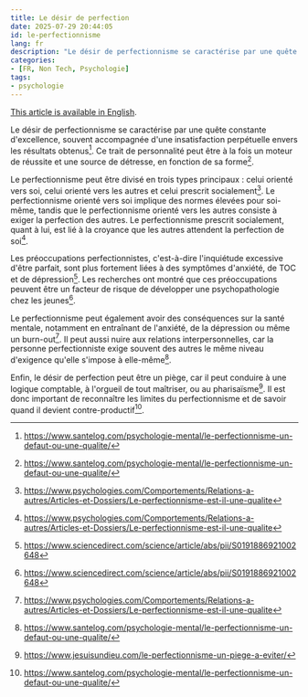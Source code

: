 ```yaml
---
title: Le désir de perfection
date: 2025-07-29 20:44:05
id: le-perfectionnisme
lang: fr
description: "Le désir de perfectionnisme se caractérise par une quête constante d'excellence, souvent accompagnée d'une insatisfaction perpétuelle envers les résultats obtenus."
categories:
- [FR, Non Tech, Psychologie]
tags:
- psychologie
---
```


[This article is available in English](/en/the-perfectionism/).

Le désir de perfectionnisme se caractérise par une quête constante d'excellence, souvent accompagnée
d'une insatisfaction perpétuelle envers les résultats obtenus[^1]. Ce trait de personnalité peut
être à la fois un moteur de réussite et une source de détresse, en fonction de sa forme[^1].

Le perfectionnisme peut être divisé en trois types principaux : celui orienté vers soi, celui
orienté vers les autres et celui prescrit socialement[^2]. Le perfectionnisme orienté vers soi
implique des normes élevées pour soi-même, tandis que le perfectionnisme orienté vers les autres
consiste à exiger la perfection des autres. Le perfectionnisme prescrit socialement, quant à lui,
est lié à la croyance que les autres attendent la perfection de soi[^2].

Les préoccupations perfectionnistes, c'est-à-dire l'inquiétude excessive d'être parfait, sont plus
fortement liées à des symptômes d'anxiété, de TOC et de dépression[^4]. Les recherches ont montré
que ces préoccupations peuvent être un facteur de risque de développer une psychopathologie chez les
jeunes[^4].

Le perfectionnisme peut également avoir des conséquences sur la santé mentale, notamment en
entraînant de l'anxiété, de la dépression ou même un burn-out[^2]. Il peut aussi nuire aux relations
interpersonnelles, car la personne perfectionniste exige souvent des autres le même niveau
d'exigence qu'elle s'impose à elle-même[^1].

Enfin, le désir de perfection peut être un piège, car il peut conduire à une logique comptable, à
l'orgueil de tout maîtriser, ou au pharisaïsme[^3]. Il est donc important de reconnaître les limites
du perfectionnisme et de savoir quand il devient contre-productif[^1].

[^1]: https://www.santelog.com/psychologie-mental/le-perfectionnisme-un-defaut-ou-une-qualite/
[^2]: https://www.psychologies.com/Comportements/Relations-a-autres/Articles-et-Dossiers/Le-perfectionnisme-est-il-une-qualite
[^3]: https://www.jesuisundieu.com/le-perfectionnisme-un-piege-a-eviter/
[^4]: https://www.sciencedirect.com/science/article/abs/pii/S0191886921002648
